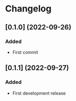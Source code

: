 # Changelog

## [0.1.0] (2022-09-26)
### Added
- First commit

## [0.1.1] (2022-09-27)
### Added
- First development release
